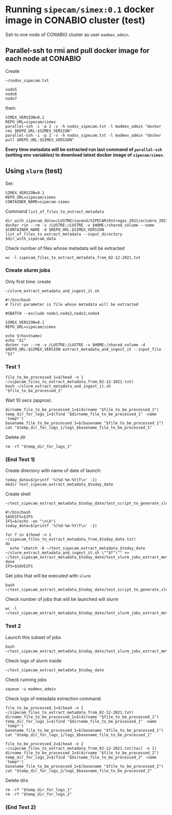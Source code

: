 # Running `sipecam/simex:0.1` docker image in CONABIO cluster (test)

Ssh to one node of CONABIO cluster as user `madmex_admin`.

## Parallel-ssh to rmi and pull docker image for each node at CONABIO

Create

```
~/nodos_sipecam.txt
```

```
nodo5
nodo6
nodo7
```

then:

```
SIMEX_VERSION=0.1
REPO_URL=sipecam/simex
parallel-ssh -i -p 2 -v -h nodos_sipecam.txt -l madmex_admin "docker rmi $REPO_URL:$SIMEX_VERSION"
parallel-ssh -i -p 2 -v -h nodos_sipecam.txt -l madmex_admin "docker pull $REPO_URL:$SIMEX_VERSION"
```

**Every time metadata will be extracted run last command of `parallel-ssh` (setting env variables) to download latest docker image of `sipecam/simex`.**


## Using `slurm` (test)

Set:

```
SIMEX_VERSION=0.1
REPO_URL=sipecam/simex
CONTAINER_NAME=sipecam-simex
```

Command `list_of_files_to_extract_metadata`

```
dir_with_sipecam_data=/LUSTRE/sacmod/SIPECAM/Entregas_2021/octubre_2021/SIPECAM/
docker run --rm -v /LUSTRE:/LUSTRE -v $HOME:/shared_volume --name $CONTAINER_NAME -d $REPO_URL:$SIMEX_VERSION list_of_files_to_extract_metadata --input_directory $dir_with_sipecam_data
```

Check number of files whose metadata will be extracted

```
wc -l sipecam_files_to_extract_metadata_from_02-12-2021.txt
```

### Create slurm jobs

Only first time: create 

```
~/slurm_extract_metadata_and_ingest_it.sh
```

```
#!/bin/bash
# first parameter is file whose metadata will be extracted

#SBATCH --exclude nodo1,nodo2,nodo3,nodo4

SIMEX_VERSION=0.1
REPO_URL=sipecam/simex

echo $(hostname)
echo "$1"
docker run --rm -v /LUSTRE:/LUSTRE -v $HOME:/shared_volume -d $REPO_URL:$SIMEX_VERSION extract_metadata_and_ingest_it --input_file "$1"
```

### Test 1

```
file_to_be_processed_1=$(head -n 1 ~/sipecam_files_to_extract_metadata_from_02-12-2021.txt)
bash ~/slurm_extract_metadata_and_ingest_it.sh "$file_to_be_processed_1"
```

Wait 10 secs (approx).

```
dirname_file_to_be_processed_1=$(dirname "$file_to_be_processed_1")
temp_dir_for_logs_1=$(find "$dirname_file_to_be_processed_1" -name 'temp*')
basename_file_to_be_processed_1=$(basename "$file_to_be_processed_1")
cat "$temp_dir_for_logs_1/logs_$basename_file_to_be_processed_1"
```

Delete dir

```
rm -rf "$temp_dir_for_logs_1"
```

### (End Test 1)

Create directory with name of date of launch:

```
today_date=$(printf '%(%d-%m-%Y)T\n' -1)
mkdir test_sipecam_extract_metadata_$today_date
```

Create shell

```
~/test_sipecam_extract_metadata_$today_date/test_script_to_generate_slurm_jobs.sh
```

```
#!/bin/bash
SAVEIFS=$IFS
IFS=$(echo -en "\n\b")
today_date=$(printf '%(%d-%m-%Y)T\n' -1)

for f in $(head -n 2 ~/sipecam_files_to_extract_metadata_from_$today_date.txt)
do
  echo "sbatch -D ~/test_sipecam_extract_metadata_$today_date ~/slurm_extract_metadata_and_ingest_it.sh \""$f"\"" >> ~/test_sipecam_extract_metadata_$today_date/test_slurm_jobs_extract_metadata_and_ingest_it.sh
done
IFS=$SAVEIFS
```

Get jobs that will be executed with `slurm`

```
bash ~/test_sipecam_extract_metadata_$today_date/test_script_to_generate_slurm_jobs.sh
```

Check number of jobs that will be launched will slurm

```
wc -l ~/test_sipecam_extract_metadata_$today_date/test_slurm_jobs_extract_metadata_and_ingest_it.sh
```


### Test 2

Launch this subset of jobs

```
bash ~/test_sipecam_extract_metadata_$today_date/test_slurm_jobs_extract_metadata_and_ingest_it.sh
```

Check logs of slurm inside 

```
~/test_sipecam_extract_metadata_$today_date
```

Check running jobs

```
squeue -u madmex_admin
```

Check logs of metadata extraction command.

```
file_to_be_processed_1=$(head -n 1 ~/sipecam_files_to_extract_metadata_from_02-12-2021.txt)
dirname_file_to_be_processed_1=$(dirname "$file_to_be_processed_1")
temp_dir_for_logs_1=$(find "$dirname_file_to_be_processed_1" -name 'temp*')
basename_file_to_be_processed_1=$(basename "$file_to_be_processed_1")
cat "$temp_dir_for_logs_1/logs_$basename_file_to_be_processed_1"

file_to_be_processed_2=$(head -n 2 ~/sipecam_files_to_extract_metadata_from_02-12-2021.txt|tail -n 1)
dirname_file_to_be_processed_2=$(dirname "$file_to_be_processed_2")
temp_dir_for_logs_2=$(find "$dirname_file_to_be_processed_2" -name 'temp*')
basename_file_to_be_processed_2=$(basename "$file_to_be_processed_2")
cat "$temp_dir_for_logs_2/logs_$basename_file_to_be_processed_2"

```

Delete dirs

```
rm -rf "$temp_dir_for_logs_1"
rm -rf "$temp_dir_for_logs_2"
```

### (End Test 2)

